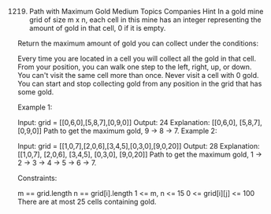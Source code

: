 1219. Path with Maximum Gold
      Medium
      Topics
      Companies
      Hint
      In a gold mine grid of size m x n, each cell in this mine has an integer representing the amount of gold in that cell, 0 if it is empty.

Return the maximum amount of gold you can collect under the conditions:

Every time you are located in a cell you will collect all the gold in that cell.
From your position, you can walk one step to the left, right, up, or down.
You can't visit the same cell more than once.
Never visit a cell with 0 gold.
You can start and stop collecting gold from any position in the grid that has some gold.


Example 1:

Input: grid = [[0,6,0],[5,8,7],[0,9,0]]
Output: 24
Explanation:
[[0,6,0],
[5,8,7],
[0,9,0]]
Path to get the maximum gold, 9 -> 8 -> 7.
Example 2:

Input: grid = [[1,0,7],[2,0,6],[3,4,5],[0,3,0],[9,0,20]]
Output: 28
Explanation:
[[1,0,7],
[2,0,6],
[3,4,5],
[0,3,0],
[9,0,20]]
Path to get the maximum gold, 1 -> 2 -> 3 -> 4 -> 5 -> 6 -> 7.


Constraints:

m == grid.length
n == grid[i].length
1 <= m, n <= 15
0 <= grid[i][j] <= 100
There are at most 25 cells containing gold.